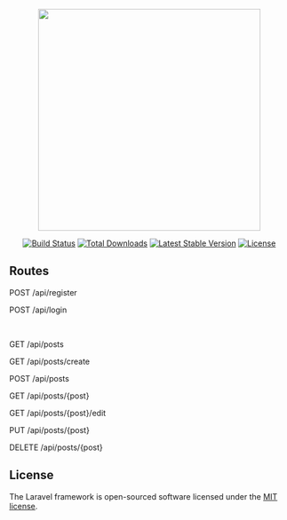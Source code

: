 <p align="center"><img src="https://res.cloudinary.com/dtfbvvkyp/image/upload/v1566331377/laravel-logolockup-cmyk-red.svg" width="400"></p>

<p align="center">
<a href="https://travis-ci.org/laravel/framework"><img src="https://travis-ci.org/laravel/framework.svg" alt="Build Status"></a>
<a href="https://packagist.org/packages/laravel/framework"><img src="https://poser.pugx.org/laravel/framework/d/total.svg" alt="Total Downloads"></a>
<a href="https://packagist.org/packages/laravel/framework"><img src="https://poser.pugx.org/laravel/framework/v/stable.svg" alt="Latest Stable Version"></a>
<a href="https://packagist.org/packages/laravel/framework"><img src="https://poser.pugx.org/laravel/framework/license.svg" alt="License"></a>
</p>

## Routes

<p>POST /api/register</p>
<p>POST /api/login</p>
<br>
<p>GET	/api/posts</p>
<p>GET	/api/posts/create</p>
<p>POST /api/posts</p>
<p>GET	/api/posts/{post}</p>
<p>GET	/api/posts/{post}/edit</p>
<p>PUT /api/posts/{post}</p>
<p>DELETE /api/posts/{post}</p>

## License

The Laravel framework is open-sourced software licensed under the [MIT license](https://opensource.org/licenses/MIT).
